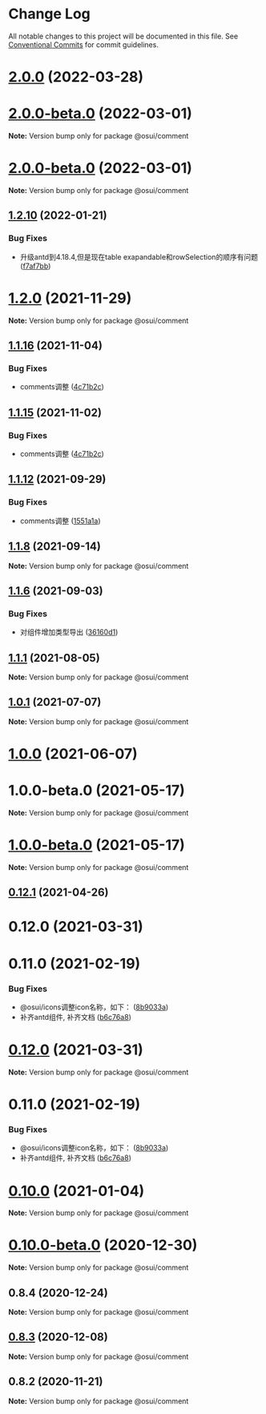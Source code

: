 # Change Log

All notable changes to this project will be documented in this file.
See [Conventional Commits](https://conventionalcommits.org) for commit guidelines.

# [2.0.0](https://gitee.com/gitee-fe/osui/tree/master/compare/v1.2.26...v2.0.0) (2022-03-28)



# [2.0.0-beta.0](https://gitee.com/gitee-fe/osui/tree/master/compare/v1.2.18...v2.0.0-beta.0) (2022-03-01)

**Note:** Version bump only for package @osui/comment





# [2.0.0-beta.0](https://gitee.com/gitee-fe/osui/tree/master/compare/v1.2.18...v2.0.0-beta.0) (2022-03-01)

**Note:** Version bump only for package @osui/comment





## [1.2.10](https://gitee.com/gitee-fe/osui/tree/master/compare/v1.2.9...v1.2.10) (2022-01-21)


### Bug Fixes

* 升级antd到4.18.4,但是现在table exapandable和rowSelection的顺序有问题 ([f7af7bb](https://gitee.com/gitee-fe/osui/tree/master/commits/f7af7bbad5ed53099f4cc4c97c5852e631846616))





# [1.2.0](https://gitee.com/gitee-fe/osui/tree/master/compare/v1.1.23...v1.2.0) (2021-11-29)

**Note:** Version bump only for package @osui/comment





## [1.1.16](https://gitee.com/gitee-fe/osui/tree/master/compare/v1.1.10...v1.1.16) (2021-11-04)


### Bug Fixes

* comments调整 ([4c71b2c](https://gitee.com/gitee-fe/osui/tree/master/commits/4c71b2c98cd12a1de4cf08f7a9fa1157ffdbc74d))





## [1.1.15](https://gitee.com/gitee-fe/osui/tree/master/compare/v1.1.10...v1.1.15) (2021-11-02)


### Bug Fixes

* comments调整 ([4c71b2c](https://gitee.com/gitee-fe/osui/tree/master/commits/4c71b2c98cd12a1de4cf08f7a9fa1157ffdbc74d))





## [1.1.12](https://gitee.com/gitee-fe/osui/tree/master/compare/v1.1.10...v1.1.12) (2021-09-29)


### Bug Fixes

* comments调整 ([1551a1a](https://gitee.com/gitee-fe/osui/tree/master/commits/1551a1a049fe1258633a4d79d7585ab552421e1e))





## [1.1.8](https://gitee.com/gitee-fe/osui/tree/master/compare/v1.1.7...v1.1.8) (2021-09-14)

**Note:** Version bump only for package @osui/comment





## [1.1.6](https://gitee.com/gitee-fe/osui/tree/master/compare/v1.1.5...v1.1.6) (2021-09-03)


### Bug Fixes

* 对组件增加类型导出 ([36160d1](https://gitee.com/gitee-fe/osui/tree/master/commits/36160d14e8fee068f34d363d529345d95cfbd39e))





## [1.1.1](https://gitee.com/gitee-fe/osui/tree/master/compare/v1.0.0-beta.1...v1.1.1) (2021-08-05)

**Note:** Version bump only for package @osui/comment





## [1.0.1](https://gitee.com/gitee-fe/osui/tree/master/compare/@osui/comment@1.0.0...@osui/comment@1.0.1) (2021-07-07)

**Note:** Version bump only for package @osui/comment





# [1.0.0](https://gitee.com/gitee-fe/osui/tree/master/compare/@osui/comment@0.12.1...@osui/comment@1.0.0) (2021-06-07)



# 1.0.0-beta.0 (2021-05-17)

**Note:** Version bump only for package @osui/comment





# [1.0.0-beta.0](https://gitee.com/gitee-fe/osui/tree/master/compare/v0.12.1...v1.0.0-beta.0) (2021-05-17)

**Note:** Version bump only for package @osui/comment





## [0.12.1](https://gitee.com/gitee-fe/osui/tree/master/compare/@osui/comment@0.10.0...@osui/comment@0.12.1) (2021-04-26)



# 0.12.0 (2021-03-31)



# 0.11.0 (2021-02-19)


### Bug Fixes

* @osui/icons调整icon名称，如下： ([8b9033a](https://gitee.com/gitee-fe/osui/tree/master/commits/8b9033af14f14ebae853692523739ca22c64123a))
* 补齐antd组件, 补齐文档 ([b6c76a8](https://gitee.com/gitee-fe/osui/tree/master/commits/b6c76a864b121479e151a97e926546f3370d0aed))





# [0.12.0](https://gitee.com/gitee-fe/osui/tree/master/compare/v0.11.0...v0.12.0) (2021-03-31)

**Note:** Version bump only for package @osui/comment





# 0.11.0 (2021-02-19)


### Bug Fixes

* @osui/icons调整icon名称，如下： ([8b9033a](https://gitee.com/gitee-fe/osui/tree/master/commits/8b9033af14f14ebae853692523739ca22c64123a))
* 补齐antd组件, 补齐文档 ([b6c76a8](https://gitee.com/gitee-fe/osui/tree/master/commits/b6c76a864b121479e151a97e926546f3370d0aed))





# [0.10.0](https://gitee.com/gitee-fe/osui/tree/master/compare/@osui/comment@0.10.0-beta.0...@osui/comment@0.10.0) (2021-01-04)

**Note:** Version bump only for package @osui/comment





# [0.10.0-beta.0](https://gitee.com/gitee-fe/osui/tree/master/compare/@osui/comment@0.8.4...@osui/comment@0.10.0-beta.0) (2020-12-30)

**Note:** Version bump only for package @osui/comment





## 0.8.4 (2020-12-24)

**Note:** Version bump only for package @osui/comment





## [0.8.3](https://gitee.com/gitee-fe/osui/tree/master/compare/@osui/comment@0.8.2...@osui/comment@0.8.3) (2020-12-08)

**Note:** Version bump only for package @osui/comment





## 0.8.2 (2020-11-21)

**Note:** Version bump only for package @osui/comment
